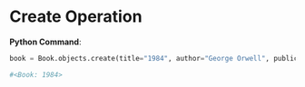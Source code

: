 # Create Operation

**Python Command**:
```python
book = Book.objects.create(title="1984", author="George Orwell", publication_year=1949)

#<Book: 1984>
